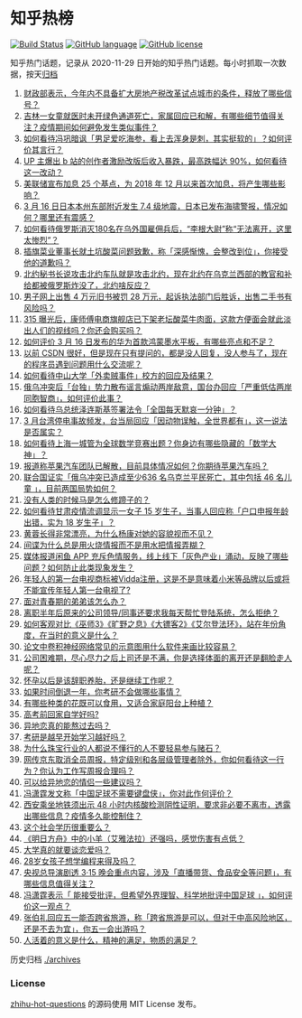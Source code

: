 # 知乎热榜
[![Build Status](https://github.com/ToWeLong/zhihu-hot-questions/workflows/CI/badge.svg)](https://github.com/ToWeLong/zhihu-hot-questions/actions)
[![GitHub language](https://img.shields.io/badge/language-golang-orange.svg)](https://golang.org/)
[![GitHub license](https://img.shields.io/github/license/ToWeLong/zhihu-hot-questions)](https://github.com/ToWeLong/zhihu-hot-questions/blob/main/LICENSE)

知乎热门话题，记录从 2020-11-29 日开始的知乎热门话题。每小时抓取一次数据，按天[归档](./archives)

<!-- BEGIN -->

1. [财政部表示，今年内不具备扩大房地产税改革试点城市的条件，释放了哪些信号？](https://www.zhihu.com/question/522306211)
1. [吉林一女童就医时未开绿色通道死亡，家属回应已和解，有哪些细节值得关注？疫情期间如何避免发生类似事件？](https://www.zhihu.com/question/522261140)
1. [如何看待冯巩暗讽「男足爱吃海参，看上去浑身是刺，其实挺软的」？如何评价其言行？](https://www.zhihu.com/question/522305630)
1. [UP 主爆出 b 站的创作者激励改版后收入暴跌，最高跌幅达 90%，如何看待这一改动？](https://www.zhihu.com/question/521836953)
1. [美联储宣布加息 25 个基点，为 2018 年 12 月以来首次加息，将产生哪些影响？](https://www.zhihu.com/question/522393284)
1. [3 月 16 日日本本州东部附近发生 7.4 级地震，日本已发布海啸警报，情况如何？哪里还有震感？](https://www.zhihu.com/question/522350807)
1. [如何看待俄罗斯消灭180名在乌外国雇佣兵后，“李根大尉”称“无法离开，这里太惨烈”？](https://www.zhihu.com/question/522204919)
1. [插旗菜业董事长就土坑酸菜问题致歉，称「深感惭愧，会整改到位」，你接受他的道歉吗？](https://www.zhihu.com/question/522333713)
1. [北约秘书长说攻击北约车队就是攻击北约，现在北约在乌克兰西部的教官和补给都被俄罗斯炸没了，北约啥反应？](https://www.zhihu.com/question/521886657)
1. [男子网上出售 4 万元旧书被罚 28 万元，起诉执法部门后胜诉，出售二手书有风险吗？](https://www.zhihu.com/question/522146320)
1. [315 曝光后，康师傅电商旗舰店已下架老坛酸菜牛肉面，这款方便面会就此淡出人们的视线吗？你还会购买吗？](https://www.zhihu.com/question/522201427)
1. [如何评价 3 月 16 日发布的华为首款鸿蒙墨水平板，有哪些亮点和不足？](https://www.zhihu.com/question/522327174)
1. [以前 CSDN 很好，但是现在只有提问的，都是没人回复，没人参与了，现在的程序员遇到问题用什么交流呢？](https://www.zhihu.com/question/520958582)
1. [如何看待中山大学「外卖贼事件」校方的回应及结果？](https://www.zhihu.com/question/522283110)
1. [俄乌冲突后「台独」势力散布谣言煽动两岸敌意，国台办回应「严重低估两岸同胞智商」，如何评价此事？](https://www.zhihu.com/question/522266334)
1. [如何看待乌总统泽连斯基签署法令「全国每天默哀一分钟」？](https://www.zhihu.com/question/522334041)
1. [3 月台湾停电事故频发，台当局回应「因动物误触，全世界都有」，这一说法是否属实？](https://www.zhihu.com/question/522271879)
1. [如何看待上海一城管为全球数学竞赛出题？你身边有哪些隐藏的「数学大神」？](https://www.zhihu.com/question/522081069)
1. [报道称苹果汽车团队已解散，目前具体情况如何？你期待苹果汽车吗？](https://www.zhihu.com/question/522278303)
1. [联合国证实「俄乌冲突已造成至少636 名乌克兰平民死亡，其中包括 46 名儿童 」，目前两国局势如何？](https://www.zhihu.com/question/522006434)
1. [没有人类的时候马是怎么修蹄子的？](https://www.zhihu.com/question/455532030)
1. [如何看待甘肃疫情流调显示一女子 15 岁生子，当事人回应称「户口申报年龄出错，实为 18 岁生子」？](https://www.zhihu.com/question/522089269)
1. [黄蓉长得非常漂亮，为什么杨康对她的容貌视而不见？](https://www.zhihu.com/question/516919875)
1. [间谍为什么总是用火烧情报而不是用水把情报弄糊？](https://www.zhihu.com/question/521366779)
1. [媒体报道闲鱼 APP 充斥色情服务，线上线下「灰色产业」涌动，反映了哪些问题？如何防止此类现象发生？](https://www.zhihu.com/question/522017355)
1. [年轻人的第一台电视商标被Vidda注册，这是不是意味着小米等品牌以后或将不能宣传年轻人第一台电视了?](https://www.zhihu.com/question/522274828)
1. [面对青春期的弟弟该怎么办？](https://www.zhihu.com/question/519136857)
1. [离职半年后原来的公司领导/同事还要求我每天帮忙登陆系统，怎么拒绝？](https://www.zhihu.com/question/521934344)
1. [如何客观对比《巫师3》《旷野之息》《大镖客2》《艾尔登法环》，站在年份角度，在当时的意义是什么？](https://www.zhihu.com/question/519389664)
1. [论文中卷积神经网络常见的示意图用什么软件来画比较容易？](https://www.zhihu.com/question/40698990)
1. [公司困难期，尽心尽力之后上司还是不满，你是选择体面的离开还是翻脸走人呢？](https://www.zhihu.com/question/521540670)
1. [怀孕以后是该辞职养胎，还是继续工作呢？](https://www.zhihu.com/question/521129937)
1. [如果时间倒退一年，你考研不会做哪些事情？](https://www.zhihu.com/question/520704537)
1. [有哪些种类的花既可以食用，又适合家庭阳台上种植？](https://www.zhihu.com/question/521040712)
1. [高考前回家自学好吗?](https://www.zhihu.com/question/521752715)
1. [异地恋真的能熬过去吗？](https://www.zhihu.com/question/522145343)
1. [考研是越早开始学习越好吗？](https://www.zhihu.com/question/520200269)
1. [为什么珠宝行业的人都说不懂行的人不要轻易参与赌石？](https://www.zhihu.com/question/518097336)
1. [网传京东取消全员周报，特定级别和各层级管理者除外，你如何看待这一行为？你认为工作写周报合理吗？](https://www.zhihu.com/question/522056997)
1. [可以给异地恋的情侣一些建议吗？](https://www.zhihu.com/question/465410040)
1. [冯潇霆发文称「中国足球不需要键盘侠」，你对此作何评价？](https://www.zhihu.com/question/522062149)
1. [西安乘坐地铁须出示 48 小时内核酸检测阴性证明，要求非必要不离市，透露出哪些信息？疫情多久能控制住？](https://www.zhihu.com/question/522030944)
1. [这个社会学历很重要么？](https://www.zhihu.com/question/521830238)
1. [《明日方舟》中的小羊（艾雅法拉）还强吗，感觉伤害有点低？](https://www.zhihu.com/question/521482963)
1. [大学真的就要谈恋爱吗？](https://www.zhihu.com/question/522270159)
1. [28岁女孩子想学编程来得及吗？](https://www.zhihu.com/question/522220518)
1. [央视总导演剧透 3·15 晚会重点内容，涉及「直播带货、食品安全等问题」，有哪些信息值得关注？](https://www.zhihu.com/question/522114582)
1. [冯潇霆表示「 能接受批评，但希望外界理智、科学地批评中国足球 」，如何评价这一观点？](https://www.zhihu.com/question/522250457)
1. [张伯礼回应五一能否跨省旅游，称「跨省旅游是可以，但对于中高风险地区，还是不去为宜」，你五一会出游吗？](https://www.zhihu.com/question/521195994)
1. [人活着的意义是什么，精神的满足，物质的满足？](https://www.zhihu.com/question/522169407)

<!-- END -->

历史归档 [./archives](./archives)


### License
[zhihu-hot-questions](https://github.com/towelong/zhihu-hot-questions) 的源码使用 MIT License 发布。